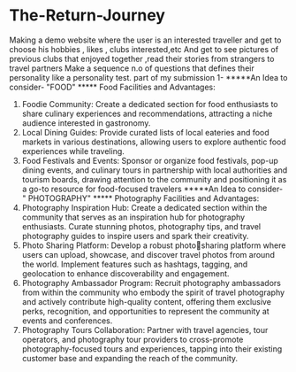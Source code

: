 # The-Return-Journey
Making a demo website where the user is an interested traveller and get to choose his hobbies , likes , clubs interested,etc
And get to see pictures of previous clubs that enjoyed together ,read their stories from strangers to travel partners 
Make a sequence n.o of questions that defines their personality like a personality test.
part of my submission 1-
*****An Idea to consider- "FOOD" *****
Food Facilities and Advantages:
1. Foodie Community: Create a dedicated section for
food enthusiasts to share culinary experiences and
recommendations, attracting a niche audience
interested in gastronomy.
2. Local Dining Guides: Provide curated lists of local
eateries and food markets in various destinations,
allowing users to explore authentic food experiences
while traveling.
3. Food Festivals and Events: Sponsor or organize food
festivals, pop-up dining events, and culinary tours in
partnership with local authorities and tourism boards,
drawing attention to the community and positioning it
as a go-to resource for food-focused travelers
*****An Idea to consider- " PHOTOGRAPHY" *****
Photography Facilities and Advantages:
1. Photography Inspiration Hub: Create a dedicated
section within the community that serves as an
inspiration hub for photography enthusiasts. Curate
stunning photos, photography tips, and travel
photography guides to inspire users and spark their
creativity.
2. Photo Sharing Platform: Develop a robust photosharing platform where users can upload, showcase, and
discover travel photos from around the world.
Implement features such as hashtags, tagging, and
geolocation to enhance discoverability and engagement.
3. Photography Ambassador Program: Recruit
photography ambassadors from within the community
who embody the spirit of travel photography and
actively contribute high-quality content, offering them
exclusive perks, recognition, and opportunities to
represent the community at events and conferences.
4. Photography Tours Collaboration: Partner with travel
agencies, tour operators, and photography tour
providers to cross-promote photography-focused tours
and experiences, tapping into their existing customer
base and expanding the reach of the community.
